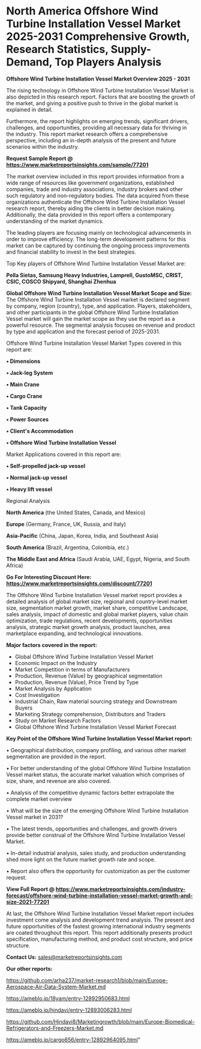 # North America Offshore Wind Turbine Installation Vessel Market 2025-2031 Comprehensive Growth, Research Statistics, Supply-Demand,  Top Players Analysis

<Strong> Offshore Wind Turbine Installation Vessel Market Overview 2025 - 2031</strong>

The rising technology in Offshore Wind Turbine Installation Vessel Market is also depicted in this research report. Factors that are boosting the growth of the market, and giving a positive push to thrive in the global market is explained in detail.

Furthermore, the report highlights on emerging trends, significant drivers, challenges, and opportunities, providing all necessary data for thriving in the industry. This report market research offers a comprehensive perspective, including an in-depth analysis of the present and future scenarios within the industry.

<strong>Request Sample Report @ <a href=https://www.marketreportsinsights.com/sample/77201>https://www.marketreportsinsights.com/sample/77201</a></strong>

The market overview included in this report provides information from a wide range of resources like government organizations, established companies, trade and industry associations, industry brokers and other such regulatory and non-regulatory bodies. The data acquired from these organizations authenticate the Offshore Wind Turbine Installation Vessel research report, thereby aiding the clients in better decision making. Additionally, the data provided in this report offers a contemporary understanding of the market dynamics.

The leading players are focusing mainly on technological advancements in order to improve efficiency. The long-term development patterns for this market can be captured by continuing the ongoing process improvements and financial stability to invest in the best strategies.

Top Key players of Offshore Wind Turbine Installation Vessel Market are:

<strong>Pella Sietas, Samsung Heavy Industries, Lamprell, GustoMSC, CRIST, CSIC, COSCO Shipyard, Shanghai Zhenhua</strong>

<strong><b>Global Offshore Wind Turbine Installation Vessel Market Scope and Size:</b></strong>
The Offshore Wind Turbine Installation Vessel market is declared segment by company, region (country), type, and application. Players, stakeholders, and other participants in the global Offshore Wind Turbine Installation Vessel market will gain the market scope as they use the report as a powerful resource. The segmental analysis focuses on revenue and product by type and application and the forecast period of 2025-2031.

Offshore Wind Turbine Installation Vessel Market Types covered in this report are:

<strong>• Dimensions

• Jack-leg System

• Main Crane

• Cargo Crane

• Tank Capacity

• Power Sources

• Client's Accommodation

• Offshore Wind Turbine Installation Vessel</strong>

Market Applications covered in this report are:

<strong>• Self-propelled jack-up vessel

• Normal jack-up vessel

• Heavy lift vessel</strong> 

Regional Analysis

<strong>North America</strong> (the United States, Canada, and Mexico)

<strong>Europe</strong> (Germany, France, UK, Russia, and Italy)

<strong>Asia-Pacific</strong> (China, Japan, Korea, India, and Southeast Asia)

<strong>South America</strong> (Brazil, Argentina, Colombia, etc.)

<strong>The Middle East and Africa</strong> (Saudi Arabia, UAE, Egypt, Nigeria, and South Africa)

<strong>Go For Interesting Discount Here: <a href=https://www.marketreportsinsights.com/discount/77201>https://www.marketreportsinsights.com/discount/77201</a></strong>

The Offshore Wind Turbine Installation Vessel market report provides a detailed analysis of global market size, regional and country-level market size, segmentation market growth, market share, competitive Landscape, sales analysis, impact of domestic and global market players, value chain optimization, trade regulations, recent developments, opportunities analysis, strategic market growth analysis, product launches, area marketplace expanding, and technological innovations.

<strong><b>Major factors covered in the report:</b></strong>
<ul>
  <li>Global Offshore Wind Turbine Installation Vessel Market </li>
  <li>Economic Impact on the Industry</li>
  <li>Market Competition in terms of Manufacturers</li>
  <li>Production, Revenue (Value) by geographical segmentation</li>
  <li>Production, Revenue (Value), Price Trend by Type</li>
  <li>Market Analysis by Application</li>
  <li>Cost Investigation</li>
  <li>Industrial Chain, Raw material sourcing strategy and Downstream Buyers</li>
  <li>Marketing Strategy comprehension, Distributors and Traders</li>
  <li>Study on Market Research Factors</li>
  <li>Global Offshore Wind Turbine Installation Vessel Market Forecast</li>
</ul>

<strong><b>Key Point of the Offshore Wind Turbine Installation Vessel Market report:</b></strong>

• Geographical distribution, company profiling, and various other market segmentation are provided in the report.

• For better understanding of the global Offshore Wind Turbine Installation Vessel market status, the accurate market valuation which comprises of size, share, and revenue are also covered.

• Analysis of the competitive dynamic factors better extrapolate the complete market overview

• What will be the size of the emerging Offshore Wind Turbine Installation Vessel market in 2031?

• The latest trends, opportunities and challenges, and growth drivers provide better construal of the Offshore Wind Turbine Installation Vessel Market.

• In-detail industrial analysis, sales study, and production understanding shed more light on the future market growth rate and scope.

• Report also offers the opportunity for customization as per the customer request.

<strong><b>View Full Report @ <a href=https://www.marketreportsinsights.com/industry-forecast/offshore-wind-turbine-installation-vessel-market-growth-and-size-2021-77201>https://www.marketreportsinsights.com/industry-forecast/offshore-wind-turbine-installation-vessel-market-growth-and-size-2021-77201</a></b></strong>


At last, the Offshore Wind Turbine Installation Vessel Market report includes investment come analysis and development trend analysis. The present and future opportunities of the fastest growing international industry segments are coated throughout this report. This report additionally presents product specification, manufacturing method, and product cost structure, and price structure.

<strong>Contact Us:</strong>
sales@marketreportsinsights.com

<strong>Our other reports:</strong>

<a href=https://github.com/arha237/market-research1/blob/main/Europe-Aerospace-Air-Data-System-Market.md>https://github.com/arha237/market-research1/blob/main/Europe-Aerospace-Air-Data-System-Market.md</a>

<a href=https://ameblo.jp/18yam/entry-12892950683.html>https://ameblo.jp/18yam/entry-12892950683.html</a>

<a href=https://ameblo.jp/hindavi/entry-12893006283.html>https://ameblo.jp/hindavi/entry-12893006283.html</a>

<a href=https://github.com/Hindavi8/Marketingrowth/blob/main/Europe-Biomedical-Refrigerators-and-Freezers-Market.md>https://github.com/Hindavi8/Marketingrowth/blob/main/Europe-Biomedical-Refrigerators-and-Freezers-Market.md</a>

<a href=https://ameblo.jp/cargo656/entry-12892964095.html>https://ameblo.jp/cargo656/entry-12892964095.html</a>"
